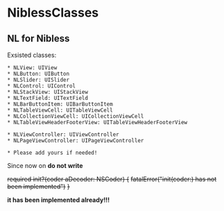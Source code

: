 NiblessClasses
=======


## NL for Nibless

Exsisted classes:

    * NLView: UIView
    * NLButton: UIButton
    * NLSlider: UISlider
    * NLControl: UIControl
    * NLStackView: UIStackView
    * NLTextField: UITextField
    * NLBarButtonItem: UIBarButtonItem
    * NLTableViewCell: UITableViewCell
    * NLCollectionViewCell: UICollectionViewCell
    * NLTableViewHeaderFooterView: UITableViewHeaderFooterView
    
    * NLViewController: UIViewController
    * NLPageViewController: UIPageViewController
    
    * Please add yours if needed!


Since now on **do not write**

~~required init?(coder aDecoder: NSCoder) {~~
    ~~fatalError("init(coder:) has not been implemented")~~
~~}~~

**it has been implemented already!!!**
